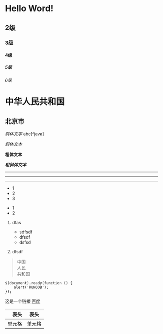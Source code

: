 # Hello Word!
## 2级
### 3级
#### 4级
##### 5级
###### 6级

中华人民共和国
==================

北京市
----------
_斜体文字_ abc[^java]

*斜体文本*


**粗体文本**

***粗斜体文本***
***
---
- - - 
* 1
* 2
* 3

+ 1
+ 2

1. dfas
    * sdfsdf
    - dfsdf
    - dsfsd

2. dfsdf

> 中国  
> 人民  
> 共和国  

```
$(document).ready(function () {
    alert('RUNOOB');
});
```

这是一个链接    [百度](https:www.baidu.com)  

| 表头 | 表头|
| ---: | :---: |
| 单元格 | 单元格 |